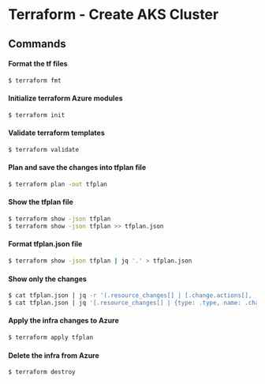 # Terraform - Create AKS Cluster
## Commands

#### Format the tf files 
```sh
$ terraform fmt
```

#### Initialize terraform Azure modules
```sh
$ terraform init
```

#### Validate terraform templates
```sh
$ terraform validate
```

#### Plan and save the changes into tfplan file
```sh
$ terraform plan -out tfplan
```

#### Show the tfplan file
```sh
$ terraform show -json tfplan
$ terraform show -json tfplan >> tfplan.json
```

#### Format tfplan.json file
```sh
$ terraform show -json tfplan | jq '.' > tfplan.json
```

#### Show only the changes 
```sh
$ cat tfplan.json | jq -r '(.resource_changes[] | [.change.actions[], .type, .change.after.name]) | @tsv'
$ cat tfplan.json | jq '[.resource_changes[] | {type: .type, name: .change.after.name, actions: .change.actions[]}]' 
```

#### Apply the infra changes to Azure
```sh
$ terraform apply tfplan
```

#### Delete the infra from Azure
```sh
$ terraform destroy
```